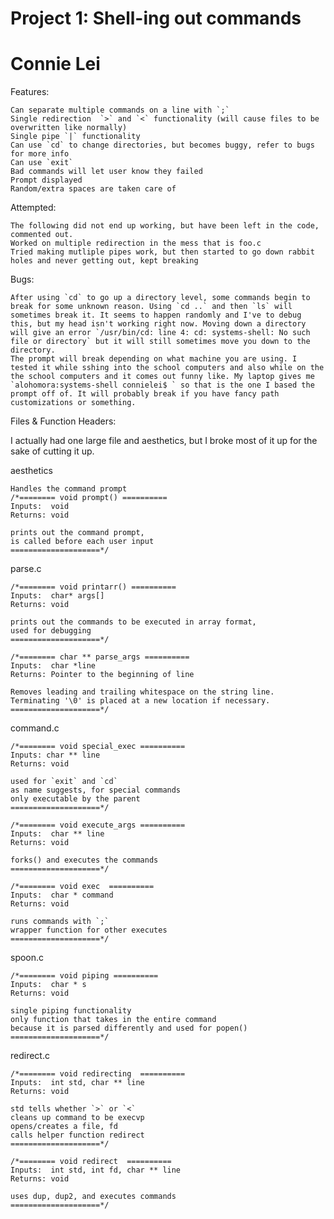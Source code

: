 # Project 1: Shell-ing out commands
# Connie Lei

Features:

	Can separate multiple commands on a line with `;`
	Single redirection  `>` and `<` functionality (will cause files to be overwritten like normally)
	Single pipe `|` functionality
	Can use `cd` to change directories, but becomes buggy, refer to bugs for more info
	Can use `exit`
	Bad commands will let user know they failed
	Prompt displayed
	Random/extra spaces are taken care of

Attempted:

	The following did not end up working, but have been left in the code, commented out.
	Worked on multiple redirection in the mess that is foo.c
	Tried making mutliple pipes work, but then started to go down rabbit holes and never getting out, kept breaking
	
Bugs:

	After using `cd` to go up a directory level, some commands begin to break for some unknown reason. Using `cd ..` and then `ls` will sometimes break it. It seems to happen randomly and I've to debug this, but my head isn't working right now. Moving down a directory will give an error `/usr/bin/cd: line 4: cd: systems-shell: No such file or directory` but it will still sometimes move you down to the directory.
	The prompt will break depending on what machine you are using. I tested it while sshing into the school computers and also while on the the school computers and it comes out funny like. My laptop gives me `alohomora:systems-shell connielei$ ` so that is the one I based the prompt off of. It will probably break if you have fancy path customizations or something.
	
Files & Function Headers:

I actually had one large file and aesthetics, but I broke most of it up for the sake of cutting it up.

aesthetics
	
	Handles the command prompt
	/*======== void prompt() ==========
	Inputs:  void
	Returns: void

	prints out the command prompt,
	is called before each user input
	====================*/

parse.c
	
	/*======== void printarr() ==========
	Inputs:  char* args[]
	Returns: void

	prints out the commands to be executed in array format,
	used for debugging
	====================*/

	/*======== char ** parse_args ==========
	Inputs:  char *line 
	Returns: Pointer to the beginning of line

	Removes leading and trailing whitespace on the string line.
	Terminating '\0' is placed at a new location if necessary.
	====================*/

command.c

	/*======== void special_exec ==========
	Inputs: char ** line
	Returns: void

	used for `exit` and `cd`
	as name suggests, for special commands
	only executable by the parent
	====================*/
	
	/*======== void execute_args ==========
	Inputs:  char ** line
	Returns: void

	forks() and executes the commands
	====================*/

	/*======== void exec  ==========
	Inputs:  char * command
	Returns: void

	runs commands with `;`
	wrapper function for other executes
	====================*/

spoon.c
	
	/*======== void piping ==========
	Inputs:  char * s
	Returns: void

	single piping functionality
	only function that takes in the entire command
	because it is parsed differently and used for popen()
	====================*/

redirect.c

	/*======== void redirecting  ==========
	Inputs:  int std, char ** line 
	Returns: void

	std tells whether `>` or `<`
	cleans up command to be execvp
	opens/creates a file, fd
	calls helper function redirect
	====================*/

	/*======== void redirect  ==========
	Inputs:  int std, int fd, char ** line 
	Returns: void

	uses dup, dup2, and executes commands
	====================*/
